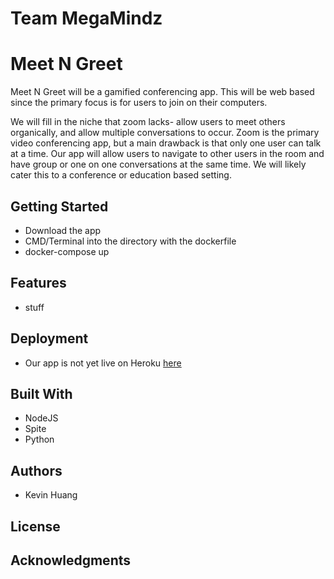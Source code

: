 # Team MegaMindz
# Meet N Greet
Meet N Greet will be a gamified conferencing app. This will be web based since the primary focus is for users to join on their computers. 

We will fill in the niche that zoom lacks- allow users to meet others organically, and allow multiple conversations to occur. Zoom is the primary video conferencing app, but a main drawback is that only one user can talk at a time. Our app will allow users to navigate to other users in the room and have group or one on one conversations at the same time.
We will likely cater this to a conference or education based setting.

## Getting Started
- Download the app
- CMD/Terminal into the directory with the dockerfile
- docker-compose up

## Features
- stuff

## Deployment
- Our app is not yet live on Heroku [here](google.com)

## Built With
- NodeJS
- Spite
- Python

## Authors
- Kevin Huang

## License

## Acknowledgments
